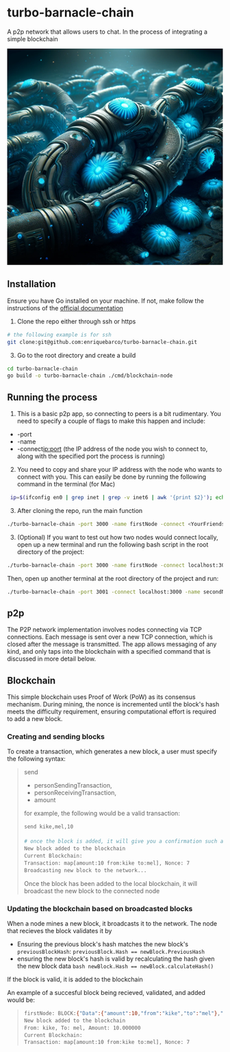 # turbo-barnacle-chain
A p2p network that allows users to chat. In the process of integrating a simple blockchain

![turbo-barnacle-chain](./turbo-barnacle-chain.webp)


## Installation
Ensure you have Go installed on your machine. If not, make follow the instructions of the [official documentation](https://go.dev/doc/install)

1. Clone the repo either through ssh or https
```bash
# the following example is for ssh
git clone:git@github.com:enriquebarco/turbo-barnacle-chain.git
```
3. Go to the root directory and create a build
```bash
cd turbo-barnacle-chain
go build -o turbo-barnacle-chain ./cmd/blockchain-node
```

## Running the process

1. This is a basic p2p app, so connecting to peers is a bit rudimentary. You need to specify a couple of flags to make this happen and include: 
- -port <the port your node will live and the application will run>
- -name <the name your node will identify as>
- -connect<ip:port> (the IP address of the node you wish to connect to, along with the specified port the process is running)

2. You need to copy and share your IP address with the node who wants to connect with you. This can easily be done by running the following command in the terminal (for Mac)
```bash
 ip=$(ifconfig en0 | grep inet | grep -v inet6 | awk '{print $2}'); echo $ip; echo $ip | pbcopy
```

3. After cloning the repo, run the main function
```bash
./turbo-barnacle-chain -port 3000 -name firstNode -connect <YourFriendsIPAddress>:3000
```

3. (Optional) If you want to test out how two nodes would connect locally, open up a new terminal and run the following bash script in the root directory of the project:
```bash
./turbo-barnacle-chain -port 3000 -name firstNode -connect localhost:3001
```
Then, open up another terminal at the root directory of the project and run:
```bash
./turbo-barnacle-chain -port 3001 -connect localhost:3000 -name secondNode
```

## p2p

The P2P network implementation involves nodes connecting via TCP connections. Each message is sent over a new TCP connection, which is closed after the message is transmitted. The app allows messaging of any kind, and only taps into the blockchain with a specified command that is discussed in more detail below.

## Blockchain 

This simple blockchain uses Proof of Work (PoW) as its consensus mechanism. During mining, the nonce is incremented until the block's hash meets the difficulty requirement, ensuring computational effort is required to add a new block.

### Creating and sending blocks

To create a transaction, which generates a new block, a user must specify the following syntax:

> send
>  - personSendingTransaction,
>  - personReceivingTransaction,
>  - amount
>
> for example, the following would be a valid transaction:
>
> 
>```bash
>send kike,mel,10
>
># once the block is added, it will give you a confirmation such as:
>New block added to the blockchain
>Current Blockchain:
>Transaction: map[amount:10 from:kike to:mel], Nonce: 7
>Broadcasting new block to the network...
>```
>
> Once the block has been added to the local blockchain, it will broadcast the new block to the
> connected node

### Updating the blockchain based on broadcasted blocks

When a node mines a new block, it broadcasts it to the network. The node that recieves the block validates it by
- Ensuring the previous block's hash matches the new block's `previousBlockHash`: `previousBlock.Hash == newBlock.PreviousHash`
- ensuring the new block's hash is valid by recalculating the hash given the new block data `bash newBlock.Hash == newBlock.calculateHash()`

If the block is valid, it is added to the blockchain

An example of a succesful block being recieved, validated, and added would be:
>
>```bash
> firstNode: BLOCK:{"Data":{"amount":10,"from":"kike","to":"mel"},"Hash":"0014f8f216f57293931ff2d90f4748e9b08e5cbfe8414594601b85263b96dfb6","PreviousHash":"0 Hello Mel","Timestamp":"2024-05-15T03:38:59.374901Z","Nonce":7}
> New block added to the blockchain
> From: kike, To: mel, Amount: 10.000000
>Current Blockchain:
>Transaction: map[amount:10 from:kike to:mel], Nonce: 7
>```
